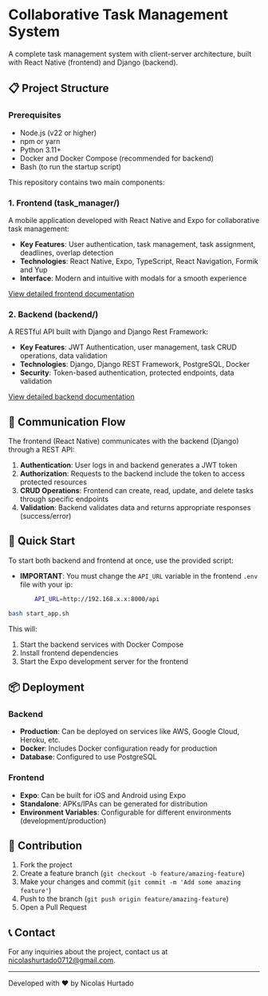 # Collaborative Task Management System

A complete task management system with client-server architecture, built with React Native (frontend) and Django (backend).



## 📋 Project Structure

### Prerequisites

- Node.js (v22 or higher)
- npm or yarn
- Python 3.11+
- Docker and Docker Compose (recommended for backend)
- Bash (to run the startup script)


This repository contains two main components:

### 1. Frontend (task_manager/)

A mobile application developed with React Native and Expo for collaborative task management:

- **Key Features**: User authentication, task management, task assignment, deadlines, overlap detection
- **Technologies**: React Native, Expo, TypeScript, React Navigation, Formik and Yup
- **Interface**: Modern and intuitive with modals for a smooth experience

[View detailed frontend documentation](./task_manager/README.md)

### 2. Backend (backend/)

A RESTful API built with Django and Django Rest Framework:

- **Key Features**: JWT Authentication, user management, task CRUD operations, data validation
- **Technologies**: Django, Django REST Framework, PostgreSQL, Docker
- **Security**: Token-based authentication, protected endpoints, data validation

[View detailed backend documentation](./backend/README.md)



## 🔄 Communication Flow

The frontend (React Native) communicates with the backend (Django) through a REST API:

1. **Authentication**: User logs in and backend generates a JWT token
2. **Authorization**: Requests to the backend include the token to access protected resources
3. **CRUD Operations**: Frontend can create, read, update, and delete tasks through specific endpoints
4. **Validation**: Backend validates data and returns appropriate responses (success/error)

## 🚀 Quick Start

To start both backend and frontend at once, use the provided script:

- **IMPORTANT**: You must change the `API_URL` variable in the frontend `.env` file  with your ip:
    ```bash
        API_URL=http://192.168.x.x:8000/api
    ```

```bash
bash start_app.sh
```

This will:
1. Start the backend services with Docker Compose
2. Install frontend dependencies
3. Start the Expo development server for the frontend

## 📦 Deployment

### Backend

- **Production**: Can be deployed on services like AWS, Google Cloud, Heroku, etc.
- **Docker**: Includes Docker configuration ready for production
- **Database**: Configured to use PostgreSQL

### Frontend

- **Expo**: Can be built for iOS and Android using Expo
- **Standalone**: APKs/IPAs can be generated for distribution
- **Environment Variables**: Configurable for different environments (development/production)

## 👥 Contribution

1. Fork the project
2. Create a feature branch (`git checkout -b feature/amazing-feature`)
3. Make your changes and commit (`git commit -m 'Add some amazing feature'`)
4. Push to the branch (`git push origin feature/amazing-feature`)
5. Open a Pull Request


## 📞 Contact

For any inquiries about the project, contact us at [nicolashurtado0712@gmail.com](mailto:nicolashurtado0712@gmail.com).

---

Developed with ❤️ by Nicolas Hurtado
